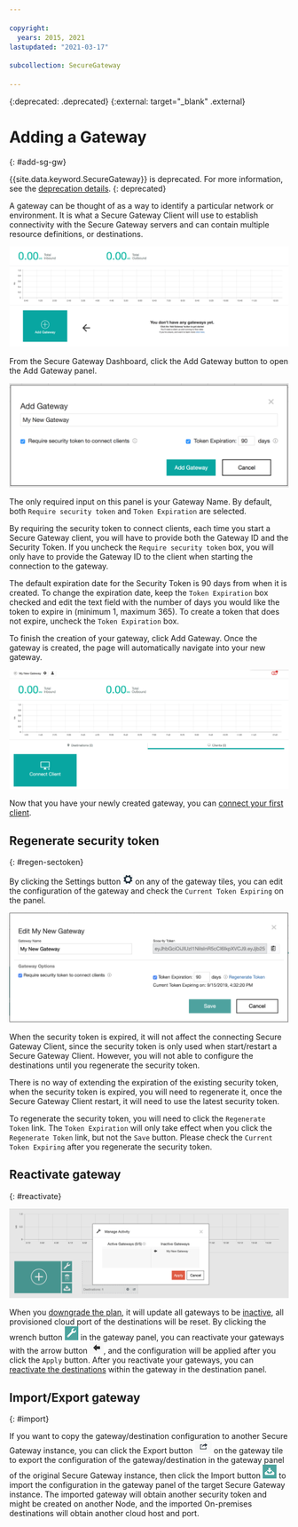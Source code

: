 ```yaml
---

copyright:
  years: 2015, 2021
lastupdated: "2021-03-17"

subcollection: SecureGateway

---
```

{:deprecated: .deprecated}
{:external: target="_blank" .external}

# Adding a Gateway
{: #add-sg-gw}

{{site.data.keyword.SecureGateway}} is deprecated. For more information, see the [deprecation details](/docs/SecureGateway?topic=SecureGateway-deprecation).
{: deprecated}

A gateway can be thought of as a way to identify a particular network or environment.  It is what a Secure Gateway Client will use to establish connectivity with the Secure Gateway servers and can contain multiple resource definitions, or destinations.

![Secure Gateway Dashboard](./images/newDashboard.png?raw=true "Secure Gateway Dashboard")

From the Secure Gateway Dashboard, click the Add Gateway button to open the Add Gateway panel.

![Add Gateway](./images/addGateway.png?raw=true "Add Gateway")

The only required input on this panel is your Gateway Name.  By default, both `Require security token` and `Token Expiration` are selected.

By requiring the security token to connect clients, each time you start a Secure Gateway client, you will have to provide both the Gateway ID and the Security Token.  If you uncheck the `Require security token` box, you will only have to provide the Gateway ID to the client when starting the connection to the gateway.

The default expiration date for the Security Token is 90 days from when it is created.  To change the expiration date, keep the `Token Expiration` box checked and edit the text field with the number of days you would like the token to expire in (minimum 1, maximum 365).  To create a token that does not expire, uncheck the `Token Expiration` box.  

To finish the creation of your gateway, click Add Gateway.  Once the gateway is created, the page will automatically navigate into your new gateway.

![New Gateway](./images/newGateway.png?raw=true "New Gateway")

Now that you have your newly created gateway, you can [connect your first client](/docs/services/SecureGateway?topic=SecureGateway-add-client).

## Regenerate security token
{: #regen-sectoken}

By clicking the Settings button ![Setting Button](./images/settingIcon.png?raw=true "Setting Button") on any of the gateway tiles, you can edit the configuration of the gateway and check the `Current Token Expiring` on the panel.

![Guided Setup](./images/editGateway.png?raw=true "Edit Gateway")

When the security token is expired, it will not affect the connecting Secure Gateway Client, since the security token is only used when start/restart a Secure Gateway Client. However, you will not able to configure the destinations until you regenerate the security token.

There is no way of extending the expiration of the existing security token, when the security token is expired, you will need to regenerate it, once the Secure Gateway Client restart, it will need to use the latest security token.

To regenerate the security token, you will need to click the `Regenerate Token` link. The `Token Expiration` will only take effect when you click the `Regenerate Token` link, but not the `Save` button. Please check the `Current Token Expiring` after you regenerate the security token.

## Reactivate gateway
{: #reactivate}

![Manage Activity](./images/manageActivity.png?raw=true "Manage Activity")

When you [downgrade the plan](/docs/SecureGateway?topic=SecureGateway-secure-gateway-service-plans#changing-plans), it will update all gateways to be [inactive](/docs/SecureGateway?topic=SecureGateway-sg-faq#states-answer-non-functional), all provisioned cloud port of the destinations will be reset. By clicking the wrench button ![Wrench Button](./images/wrenchIcon.png?raw=true "Wrench Button") in the gateway panel, you can reactivate your gateways with the arrow button ![Arrow Button](./images/arrowIcon.png?raw=true "Arrow Button"), and the configuration will be applied after you click the `Apply` button. After you reactivate your gateways, you can [reactivate the destinations](/docs/SecureGateway?topic=SecureGateway-add-dest#reactivate) within the gateway in the destination panel.

## Import/Export gateway
{: #import}

If you want to copy the gateway/destination configuration to another Secure Gateway instance, you can click the Export button ![Export Button](./images/exportIcon.png?raw=true "Export Button") on the gateway tile to export the configuration of the gateway/destination in the gateway panel of the original Secure Gateway instance, then click the Import button ![Import Button](./images/importIcon.png?raw=true "Import Button") to import the configuration in the gateway panel of the target Secure Gateway instance. The imported gateway will obtain another security token and might be created on another Node, and the imported On-premises destinations will obtain another cloud host and port.
